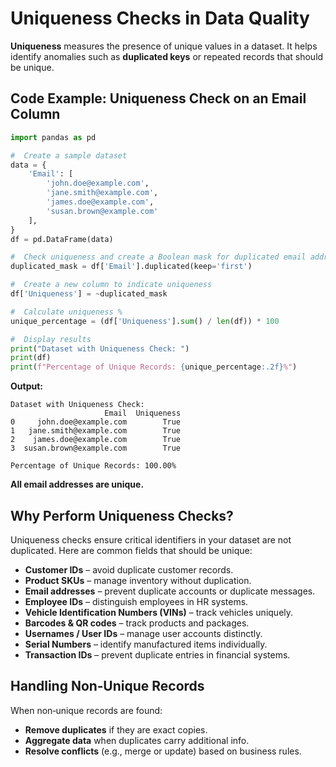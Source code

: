 #  Uniqueness Checks in Data Quality

**Uniqueness** measures the presence of unique values in a dataset.
It helps identify anomalies such as **duplicated keys** or repeated records that should be unique.



##  Code Example: Uniqueness Check on an Email Column

```python
import pandas as pd

#  Create a sample dataset
data = {
    'Email': [
        'john.doe@example.com',
        'jane.smith@example.com',
        'james.doe@example.com',
        'susan.brown@example.com'
    ],
}
df = pd.DataFrame(data)

#  Check uniqueness and create a Boolean mask for duplicated email addresses
duplicated_mask = df['Email'].duplicated(keep='first')

#  Create a new column to indicate uniqueness
df['Uniqueness'] = ~duplicated_mask

#  Calculate uniqueness %
unique_percentage = (df['Uniqueness'].sum() / len(df)) * 100

#  Display results
print("Dataset with Uniqueness Check: ")
print(df)
print(f"Percentage of Unique Records: {unique_percentage:.2f}%")
```

**Output:**

```
Dataset with Uniqueness Check:
                     Email  Uniqueness
0     john.doe@example.com        True
1   jane.smith@example.com        True
2    james.doe@example.com        True
3  susan.brown@example.com        True

Percentage of Unique Records: 100.00%
```

 **All email addresses are unique.**



##  Why Perform Uniqueness Checks?

Uniqueness checks ensure critical identifiers in your dataset are not duplicated.
Here are common fields that should be unique:

* **Customer IDs** – avoid duplicate customer records.
* **Product SKUs** – manage inventory without duplication.
* **Email addresses** – prevent duplicate accounts or duplicate messages.
* **Employee IDs** – distinguish employees in HR systems.
* **Vehicle Identification Numbers (VINs)** – track vehicles uniquely.
* **Barcodes & QR codes** – track products and packages.
* **Usernames / User IDs** – manage user accounts distinctly.
* **Serial Numbers** – identify manufactured items individually.
* **Transaction IDs** – prevent duplicate entries in financial systems.


##  Handling Non‑Unique Records

When non‑unique records are found:

*  **Remove duplicates** if they are exact copies.
*  **Aggregate data** when duplicates carry additional info.
*  **Resolve conflicts** (e.g., merge or update) based on business rules.


